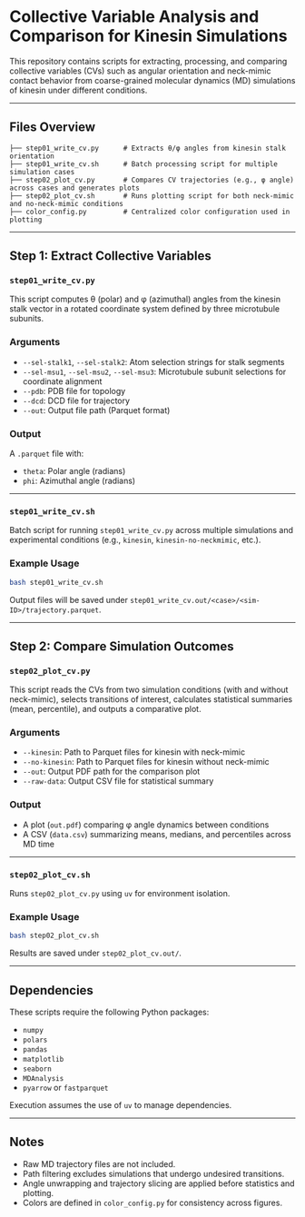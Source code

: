# Collective Variable Analysis and Comparison for Kinesin Simulations

This repository contains scripts for extracting, processing, and comparing collective variables (CVs) such as angular orientation and neck-mimic contact behavior from coarse-grained molecular dynamics (MD) simulations of kinesin under different conditions.

---

## Files Overview

```
├── step01_write_cv.py      # Extracts θ/φ angles from kinesin stalk orientation
├── step01_write_cv.sh      # Batch processing script for multiple simulation cases
├── step02_plot_cv.py       # Compares CV trajectories (e.g., φ angle) across cases and generates plots
├── step02_plot_cv.sh       # Runs plotting script for both neck-mimic and no-neck-mimic conditions
├── color_config.py         # Centralized color configuration used in plotting
```

---

## Step 1: Extract Collective Variables

### `step01_write_cv.py`

This script computes θ (polar) and φ (azimuthal) angles from the kinesin stalk vector in a rotated coordinate system defined by three microtubule subunits.

### Arguments

- `--sel-stalk1`, `--sel-stalk2`: Atom selection strings for stalk segments
- `--sel-msu1`, `--sel-msu2`, `--sel-msu3`: Microtubule subunit selections for coordinate alignment
- `--pdb`: PDB file for topology
- `--dcd`: DCD file for trajectory
- `--out`: Output file path (Parquet format)

### Output

A `.parquet` file with:
- `theta`: Polar angle (radians)
- `phi`: Azimuthal angle (radians)

---

### `step01_write_cv.sh`

Batch script for running `step01_write_cv.py` across multiple simulations and experimental conditions (e.g., `kinesin`, `kinesin-no-neckmimic`, etc.).

### Example Usage

```bash
bash step01_write_cv.sh
```

Output files will be saved under `step01_write_cv.out/<case>/<sim-ID>/trajectory.parquet`.

---

## Step 2: Compare Simulation Outcomes

### `step02_plot_cv.py`

This script reads the CVs from two simulation conditions (with and without neck-mimic), selects transitions of interest, calculates statistical summaries (mean, percentile), and outputs a comparative plot.

### Arguments

- `--kinesin`: Path to Parquet files for kinesin with neck-mimic
- `--no-kinesin`: Path to Parquet files for kinesin without neck-mimic
- `--out`: Output PDF path for the comparison plot
- `--raw-data`: Output CSV file for statistical summary

### Output

- A plot (`out.pdf`) comparing φ angle dynamics between conditions
- A CSV (`data.csv`) summarizing means, medians, and percentiles across MD time

---

### `step02_plot_cv.sh`

Runs `step02_plot_cv.py` using `uv` for environment isolation.

### Example Usage

```bash
bash step02_plot_cv.sh
```

Results are saved under `step02_plot_cv.out/`.

---

## Dependencies

These scripts require the following Python packages:

- `numpy`
- `polars`
- `pandas`
- `matplotlib`
- `seaborn`
- `MDAnalysis`
- `pyarrow` or `fastparquet`

Execution assumes the use of `uv` to manage dependencies.

---

## Notes

- Raw MD trajectory files are not included.
- Path filtering excludes simulations that undergo undesired transitions.
- Angle unwrapping and trajectory slicing are applied before statistics and plotting.
- Colors are defined in `color_config.py` for consistency across figures.

